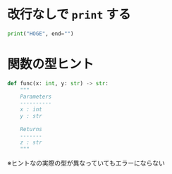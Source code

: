 # 改行なしで `print` する
```python
print("HOGE", end="")
```

# 関数の型ヒント
```python
def func(x: int, y: str) -> str:
    """
    Parameters
    ----------
    x : int
    y : str
    
    Returns
    -------
    z : str
    """
```
※ヒントなの実際の型が異なっていてもエラーにならない
